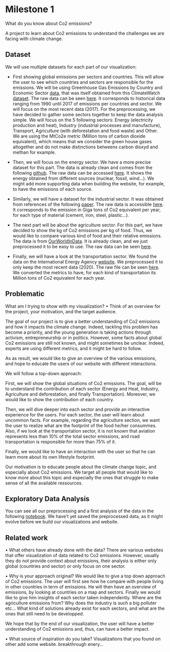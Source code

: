 # Milestone 1

What do you know about Co2 emissions?

A project to learn about Co2 emissions to understand the challenges we are facing with climate change. 

## Dataset

We will use multiple datasets for each part of our visualization:

- First showing global emissions per sectors and countries. This will allow the user to see which countries and sectors are responsible for the emissions. We
will be using Greenhouse Gas Emissions by Country and Economic Sector [data]((https://resourcewatch.org/data/explore/cli008-Greenhouse-Gas-Emissions-by-Country-and-Sector-Full-Longform?hash=layers&section=Discover&zoom=1&lat=0&lng=0&pitch=0&bearing=0&basemap=dark&labels=light&layers=%255B%257B%2522dataset%2522%253A%2522a290675c-9528-4a51-8201-f6c2d7848744%2522%252C%2522opacity%2522%253A1%252C%2522layer%2522%253A%2522c0c8ee6e-5cd4-4c9d-bd10-ce6545b26fef%2522%257D%255D&page=1&sort=most-viewed&sortDirection=-1)), that was itself obtained from this ClimateWatch [dataset](https://www.climatewatchdata.org/data-explorer/historical-emissions?historical-emissions-data-sources=71&historical-emissions-gases=246&historical-emissions-regions=All%20Selected&historical-emissions-sectors=843&page=3#data).
The raw data can be seen [here](https://github.com/jouvemax/com-480-project-Wizards/blob/main/milestones/datasets/historical_global_emissions.csv).
It corresponds to historical data ranging from 1990 until 2017 of emissions per countries and sector. We will focus on the most recent data (2017).
For the preprocessing, we have decided to gather some sectors together to keep the data analysis simple. We will focus on the 5 following sectors: Energy (electricity production and heat), Industry (industrial processes and manufacture), Transport, Agriculture (with deforestation and food waste) and Other. We are using the MtCo2e metric (Million tons of carbon dioxide equivalent), which means that we consider the green house gases altogether and do not make distinctions betweens carbon dioxyd and methan for example. 

- Then, we will focus on the energy sector. We have a more precise dataset for this part. The data is already clean and comes from the following [github](https://github.com/owid/energy-data). The raw data can be accessed [here](https://github.com/jouvemax/com-480-project-Wizards/blob/main/milestones/datasets/electricity_emissions.csv). It shows the energy obtained from different sources (nuclear, fossil, wind...). We might add more supporting data when building the website, for example, to have the emissions of each source.

- Similarly, we will have a dataset for the industrial sector. It was obtained from references of the following [paper](https://www.nature.com/articles/s41561-021-00690-8#MOESM3). The raw data is accessible [here](https://github.com/jouvemax/com-480-project-Wizards/blob/main/milestones/datasets/industry_emissions.csv). It corresponds to the emission in Giga tons of Co2 equivalent per year, for each type of material (cement, iron, steel, plastic...).

- The next part will be about the agriculture sector. For this part, we have decided to show the kg of Co2 emissions per kg of food. Thus, we would like to compare various kind of food and their relative emissions. The data is from [OurWorldInData](https://ourworldindata.org/food-choice-vs-eating-local). It is already clean, and we just preprocessed it to be easy to use. The raw data can be seen [here](https://github.com/jouvemax/com-480-project-Wizards/blob/main/milestones/datasets/food_emissions.csv).

- Finally, we will have a look at the transportation sector. We found the data on the International Energy Agency [website](https://www.iea.org/data-and-statistics/charts/transport-sector-co2-emissions-by-mode-in-the-sustainable-development-scenario-2000-2030). We preprocessed it to only keep the most recent data (2020). The raw file can be seen [here](https://github.com/jouvemax/com-480-project-Wizards/blob/main/milestones/datasets/transport_emissions.csv). We converted the metrics to have, for each kind of transportation its Million tons of Co2 equivalent for each year.


## Problematic

What am I trying to show with my visualization?
• Think of an overview for the project, your motivation, and the target audience.

The goal of our project is to give a better understanding of Co2 emissions and how it impacts the climate change. Indeed, tackling this problem has become a priority, and the young generation is taking actions through activism, entrepreneurship or in politics. 
However, some facts about global Co2 emissions are still not known, and might sometimes be unclear. Indeed, experts are using different metrics, and it might be hard to follow.

As as result, we would like to give an overview of the various emissions, and hope to educate the users of our website with different interactions.

We will follow a top-down approach:

First, we will show the global situations of Co2 emissions. The goal, will be to understand the contribution of each sector (Energy and Heat, Industry, Agriculture and deforestation, and finally Transportation). Moreover, we would like to show the contribution of each country.

Then, we will dive deeper into each sector and provide an interactive experience for the users.
For each sector, the user will learn about uncommon facts. For example, regarding the agriculture section, we want the user to realize what are the footprint of the food he/her consummes. Also, if we look at the transportation sector, it is not known that aviation represents less than 10% of the total sector emissions, and road transportation is responsible for more than 75% of it.

Finally, we would like to have an interaction with the user so that he can learn more about its own lifestyle footprint.

Our motivation is to educate people about the climate change topic, and especially about Co2 emissions. We target all people that would like to know more about this topic and especially the ones that struggle to make sense of all the available ressources.

## Exploratory Data Analysis

You can see all our preprocessing and a first analysis of the data in the following [notebook](https://github.com/jouvemax/com-480-project-Wizards/blob/main/milestones/eda.ipynb). We have't yet saved the preprocessed data, as it might evolve before we build our visualizations and website.

## Related work

• What others have already done with the data?
There are various websites that offer visualization of data related to Co2 emissions. However, usually they do not provide context about emissions, their analysis is either only global (countries and sector) or only focus on one sector. 

• Why is your approach original?
We would like to give a top down approach of Co2 emissions. The user will first see how he compare with people living in other countries in term of emissions. He will then have an overview of emissions, by looking at countries on a map and sectors. Finally we would like to give him insights of each sector taken independently. Where are the agriculture emissions from? Why does the industry is such a big polluter etc... What kind of solutions already exist for each sectors, and what are the ones that still need to be developped.

We hope that by the end of our visualization, the user will have a better understanding of Co2 emissions and, thus, can have a better impact.

• What source of inspiration do you take? Visualizations that you found on other
add some website. breakthrough enery...
